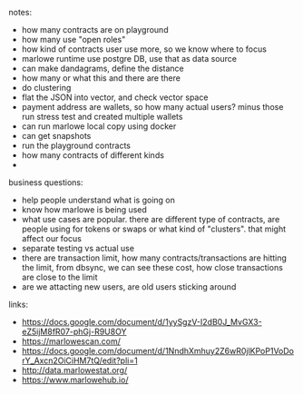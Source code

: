 notes:
- how many contracts are on playground
- how many use "open roles"
- how kind of contracts user use more, so we know where to focus
- marlowe runtime use postgre DB, use that as data source
- can make dandagrams, define the distance
- how many or what this and there are there
- do clustering
- flat the JSON into vector, and check vector space
- payment address are wallets, so how many actual users? minus those run stress test and created multiple wallets
- can run marlowe local copy using docker
- can get snapshots
- run the playground contracts
- how many contracts of different kinds
- 


business questions:
- help people understand what is going on
- know how marlowe is being used
- what use cases are popular. there are different type of contracts, are people using for tokens or swaps or what kind of "clusters". that might affect our focus
- separate testing vs actual use
- there are transaction limit, how many contracts/transactions are hitting the limit, from dbsync, we can see these cost, how close transactions are close to the limit
- are we attacting new users, are old users sticking around



links: 
- https://docs.google.com/document/d/1yySgzV-I2dB0J_MvGX3-eZ5ijM8fR07-phGj-R9U8OY
- https://marlowescan.com/
- https://docs.google.com/document/d/1NndhXmhuy2Z6wR0jlKPoP1VoDorY_Axcn2OiCiHM7tQ/edit?pli=1
- http://data.marlowestat.org/
- https://www.marlowehub.io/